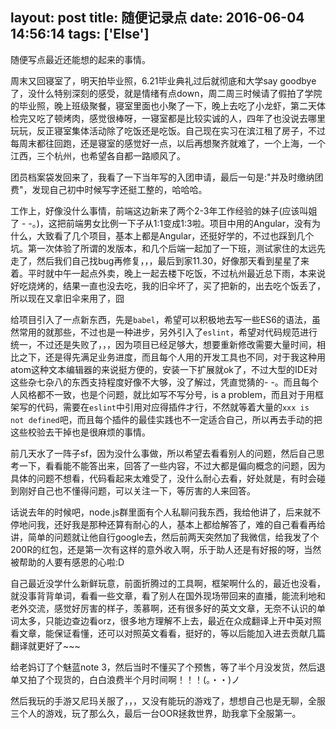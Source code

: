 layout: post
title: 随便记录点
date: 2016-06-04 14:56:14
tags: ['Else']
---

随便写点最近还能想的起来的事情。
<!-- more -->

周末又回寝室了，明天拍毕业照，6.21毕业典礼过后就彻底和大学say goodbye了，没什么特别深刻的感受，就是情绪有点down，周二周三时候请了假拍了学院的毕业照，晚上班级聚餐，寝室里面也小聚了一下，晚上去吃了小龙虾，第二天体检完又吃了顿烤肉，感觉很棒呀，一寝室都是比较实诚的人，四年了也没说去哪里玩玩，反正寝室集体活动除了吃饭还是吃饭。自己现在实习在滨江租了房子，不过每周末都往回跑，还是寝室的感觉好一点，以后再想聚齐就难了，一个上海，一个江西，三个杭州，也希望各自都一路顺风了。

团员档案袋发回来了，我看了一下当年写的入团申请，最后一句是:"并及时缴纳团费"，发现自己初中时候写字还挺工整的，哈哈哈。

工作上，好像没什么事情，前端这边新来了两个2-3年工作经验的妹子(应该叫姐了 - -。)，这把前端男女比例一下子从1:1变成1:3啦。项目中用的Angular，没有为什么，大致看了几个项目，基本上都是Angular，还挺好学的，不过也踩到几个坑。第一次体验了所谓的发版本，和几个后端一起加了一下班，测试家住的太远先走了，然后我们自己找bug再修复，，，最后到家11.30，好像那天看到星星了来着。平时就中午一起点外卖，晚上一起去楼下吃饭，不过杭州最近总下雨，本来说好吃烧烤的，结果一直也没去吃，我的旧伞坏了，买了把新的，出去吃个饭丢了，所以现在又拿旧伞来用了，囧

给项目引入了一点新东西，先是`babel`，希望可以积极地去写一些ES6的语法，虽然常用的就那些，不过也是一种进步，另外引入了`eslint`，希望对代码规范进行统一，不过还是失败了，，，因为项目已经足够大，想要重新修改需要大量时间，相比之下，还是得先满足业务进度，而且每个人用的开发工具也不同，对于我这种用atom这种文本编辑器的来说挺方便的，安装一下扩展就ok了，不过大型的IDE对这些杂七杂八的东西支持程度好像不大够，没了解过，凭直觉猜的- -。而且每个人风格都不一致，也是个问题，就比如写不写分号，is a problem，而且对于用框架写的代码，需要在`eslint`中引用对应得插件才行，不然就等着大量的`xxx is not defined`吧，而且每个插件的最佳实践也不一定适合自己，所以再去手动的把这些校验去干掉也是很麻烦的事情。

前几天水了一阵子sf，因为没什么事做，所以希望去看看别人的问题，然后自己思考一下，看看能不能答出来，回答了一些内容，不过大都是偏向概念的问题，因为具体的问题不想看，代码看起来太难受了，没什么耐心去看，好处就是，有时会碰到刚好自己也不懂得问题，可以关注一下，等厉害的人来回答。

话说去年的时候吧，node.js群里面有个人私聊问我东西，我给他讲了，后来就不停地问我，还好我是那种还算有耐心的人，基本上都给解答了，难的自己看看再给讲，简单的问题就让他自行google去，然后前两天突然加了我微信，给我发了个200R的红包，还是第一次有这样的意外收入啊，乐于助人还是有好报的呀，当然被帮助的人要有感恩的心啦:D

自己最近没学什么新鲜玩意，前面折腾过的工具啊，框架啊什么的，最近也没看，就没事背背单词，看看一些文章，看了别人在国外现场带回来的直播，能流利地和老外交流，感觉好厉害的样子，羡慕啊，还有很多好的英文文章，无奈不认识的单词太多，只能边查边看orz，很多地方理解不上去，最近在众成翻译上开中英对照看文章，能保证看懂，还可以对照英文看看，挺好的，等以后能加入进去贡献几篇翻译就更好了~~~

给老妈订了个魅蓝note 3，然后当时不懂买了个预售，等了半个月没发货，然后退单又拍了个现货的，白白浪费半个月时间啊！！！(。・・)ノ

然后我玩的手游又尼玛关服了，，，又没有能玩的游戏了，想想自己也是无聊，全服三个人的游戏，玩了那么久，最后一台OOR拯救世界，助我拿下全服第一。
